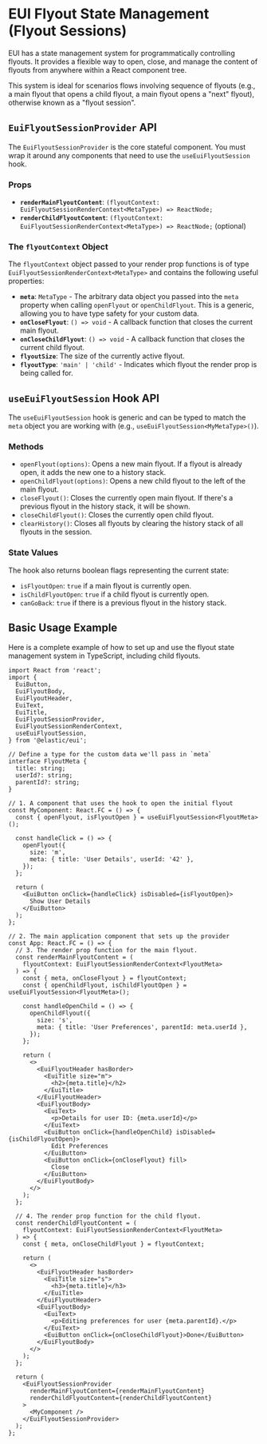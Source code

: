 # EUI Flyout State Management (Flyout Sessions)

EUI has a state management system for programmatically controlling flyouts. It provides a flexible way to open, close, and manage the content of flyouts from anywhere within a React component tree.

This system is ideal for scenarios flows involving sequence of flyouts (e.g., a main flyout that opens a child flyout, a main flyout opens a "next" flyout), otherwise known as a "flyout session".

## `EuiFlyoutSessionProvider` API

The `EuiFlyoutSessionProvider` is the core stateful component. You must wrap it around any components that need to use the `useEuiFlyoutSession` hook.

### Props

*   **`renderMainFlyoutContent`**: `(flyoutContext: EuiFlyoutSessionRenderContext<MetaType>) => ReactNode;`
*   **`renderChildFlyoutContent`**: `(flyoutContext: EuiFlyoutSessionRenderContext<MetaType>) => ReactNode;` (optional)

### The `flyoutContext` Object

The `flyoutContext` object passed to your render prop functions is of type `EuiFlyoutSessionRenderContext<MetaType>` and contains the following useful properties:

*   **`meta`**: `MetaType` - The arbitrary data object you passed into the `meta` property when calling `openFlyout` or `openChildFlyout`. This is a generic, allowing you to have type safety for your custom data.
*   **`onCloseFlyout`**: `() => void` - A callback function that closes the current main flyout.
*   **`onCloseChildFlyout`**: `() => void` - A callback function that closes the current child flyout.
*   **`flyoutSize`**: The size of the currently active flyout.
*   **`flyoutType`**: `'main' | 'child'` - Indicates which flyout the render prop is being called for.

## `useEuiFlyoutSession` Hook API

The `useEuiFlyoutSession` hook is generic and can be typed to match the `meta` object you are working with (e.g., `useEuiFlyoutSession<MyMetaType>()`).

### Methods

*   `openFlyout(options)`: Opens a new main flyout. If a flyout is already open, it adds the new one to a history stack.
*   `openChildFlyout(options)`: Opens a new child flyout to the left of the main flyout.
*   `closeFlyout()`: Closes the currently open main flyout. If there's a previous flyout in the history stack, it will be shown.
*   `closeChildFlyout()`: Closes the currently open child flyout.
*   `clearHistory()`: Closes all flyouts by clearing the history stack of all flyouts in the session.

### State Values

The hook also returns boolean flags representing the current state:

*   `isFlyoutOpen`: `true` if a main flyout is currently open.
*   `isChildFlyoutOpen`: `true` if a child flyout is currently open.
*   `canGoBack`: `true` if there is a previous flyout in the history stack.

## Basic Usage Example

Here is a complete example of how to set up and use the flyout state management system in TypeScript, including child flyouts.

```tsx
import React from 'react';
import {
  EuiButton,
  EuiFlyoutBody,
  EuiFlyoutHeader,
  EuiText,
  EuiTitle,
  EuiFlyoutSessionProvider,
  EuiFlyoutSessionRenderContext,
  useEuiFlyoutSession,
} from '@elastic/eui';

// Define a type for the custom data we'll pass in `meta`
interface FlyoutMeta {
  title: string;
  userId?: string;
  parentId?: string;
}

// 1. A component that uses the hook to open the initial flyout
const MyComponent: React.FC = () => {
  const { openFlyout, isFlyoutOpen } = useEuiFlyoutSession<FlyoutMeta>();

  const handleClick = () => {
    openFlyout({
      size: 'm',
      meta: { title: 'User Details', userId: '42' },
    });
  };

  return (
    <EuiButton onClick={handleClick} isDisabled={isFlyoutOpen}>
      Show User Details
    </EuiButton>
  );
};

// 2. The main application component that sets up the provider
const App: React.FC = () => {
  // 3. The render prop function for the main flyout.
  const renderMainFlyoutContent = (
    flyoutContext: EuiFlyoutSessionRenderContext<FlyoutMeta>
  ) => {
    const { meta, onCloseFlyout } = flyoutContext;
    const { openChildFlyout, isChildFlyoutOpen } = useEuiFlyoutSession<FlyoutMeta>();

    const handleOpenChild = () => {
      openChildFlyout({
        size: 's',
        meta: { title: 'User Preferences', parentId: meta.userId },
      });
    };

    return (
      <>
        <EuiFlyoutHeader hasBorder>
          <EuiTitle size="m">
            <h2>{meta.title}</h2>
          </EuiTitle>
        </EuiFlyoutHeader>
        <EuiFlyoutBody>
          <EuiText>
            <p>Details for user ID: {meta.userId}</p>
          </EuiText>
          <EuiButton onClick={handleOpenChild} isDisabled={isChildFlyoutOpen}>
            Edit Preferences
          </EuiButton>
          <EuiButton onClick={onCloseFlyout} fill>
            Close
          </EuiButton>
        </EuiFlyoutBody>
      </>
    );
  };

  // 4. The render prop function for the child flyout.
  const renderChildFlyoutContent = (
    flyoutContext: EuiFlyoutSessionRenderContext<FlyoutMeta>
  ) => {
    const { meta, onCloseChildFlyout } = flyoutContext;

    return (
      <>
        <EuiFlyoutHeader hasBorder>
          <EuiTitle size="s">
            <h3>{meta.title}</h3>
          </EuiTitle>
        </EuiFlyoutHeader>
        <EuiFlyoutBody>
          <EuiText>
            <p>Editing preferences for user {meta.parentId}.</p>
          </EuiText>
          <EuiButton onClick={onCloseChildFlyout}>Done</EuiButton>
        </EuiFlyoutBody>
      </>
    );
  };

  return (
    <EuiFlyoutSessionProvider
      renderMainFlyoutContent={renderMainFlyoutContent}
      renderChildFlyoutContent={renderChildFlyoutContent}
    >
      <MyComponent />
    </EuiFlyoutSessionProvider>
  );
};
```
